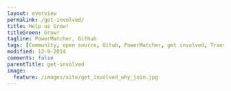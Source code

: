 ```yaml
---
layout: overview
permalink: /get-involved/
title: Help us Grow!
titleGreen: Grow!
tagline: PowerMatcher, Github
tags: [Community, open source, Gitub, PowerMatcher, get involved, Transactive Energy]
modified: 12-9-2014
comments: false
parentTitle: get-involved
image:
  feature: /images/site/get_involved_why_join.jpg
---
```

